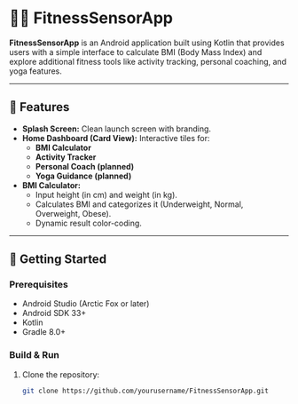 # 🏋️‍♀️ FitnessSensorApp

**FitnessSensorApp** is an Android application built using Kotlin that provides users with a simple interface to calculate BMI (Body Mass Index) and explore additional fitness tools like activity tracking, personal coaching, and yoga features.

---

## 📱 Features

- **Splash Screen:** Clean launch screen with branding.
- **Home Dashboard (Card View):** Interactive tiles for:
  - **BMI Calculator**
  - **Activity Tracker**
  - **Personal Coach (planned)**
  - **Yoga Guidance (planned)**
- **BMI Calculator:**
  - Input height (in cm) and weight (in kg).
  - Calculates BMI and categorizes it (Underweight, Normal, Overweight, Obese).
  - Dynamic result color-coding.

---

## 🚀 Getting Started

### Prerequisites

- Android Studio (Arctic Fox or later)
- Android SDK 33+
- Kotlin
- Gradle 8.0+

### Build & Run

1. Clone the repository:
   ```bash
   git clone https://github.com/yourusername/FitnessSensorApp.git

